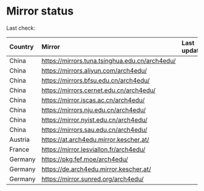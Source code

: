 <script src="./time.js"></script>
# Mirror status
Last check: <script type="text/javascript">localize(1705349946.0821266);</script>

|Country|Mirror|Last update|
|:------|:-----|:----------|
|China|https://mirrors.tuna.tsinghua.edu.cn/arch4edu/|<script type="text/javascript">localize(1705343491);</script>|
|China|https://mirrors.aliyun.com/arch4edu/|<script type="text/javascript">localize(1705300679);</script>|
|China|https://mirrors.bfsu.edu.cn/arch4edu/|<script type="text/javascript">localize(1705300679);</script>|
|China|https://mirrors.cernet.edu.cn/arch4edu/|<script type="text/javascript">localize(1705343491);</script>|
|China|https://mirror.iscas.ac.cn/arch4edu/|<script type="text/javascript">localize(1705300679);</script>|
|China|https://mirrors.nju.edu.cn/arch4edu/|<script type="text/javascript">localize(1705257014);</script>|
|China|https://mirror.nyist.edu.cn/arch4edu/|<script type="text/javascript">localize(1705343491);</script>|
|China|https://mirrors.sau.edu.cn/arch4edu/|<script type="text/javascript">localize(1705300679);</script>|
|Austria|https://at.arch4edu.mirror.kescher.at/|<script type="text/javascript">localize(1705343491);</script>|
|France|https://mirror.lesviallon.fr/arch4edu/|<script type="text/javascript">localize(1705300679);</script>|
|Germany|https://pkg.fef.moe/arch4edu/|<script type="text/javascript">localize(1705343491);</script>|
|Germany|https://de.arch4edu.mirror.kescher.at/|<script type="text/javascript">localize(1705343491);</script>|
|Germany|https://mirror.sunred.org/arch4edu/|<script type="text/javascript">localize(1705343491);</script>|

<script src="./tablefilter/tablefilter.js"></script>
<script src="./table.js"></script>